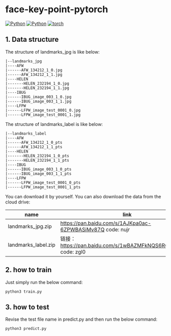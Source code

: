 # face-key-point-pytorch

[![Python](https://img.shields.io/static/v1?label=build&message=passing&color=green)](https://www.python.org/)
[![Python](https://img.shields.io/static/v1?label=python&message=3.8.12&color=blue)](https://www.python.org/)
[![torch](https://img.shields.io/static/v1?label=torch&message=1.8.1&color=blue)](https://pytorch.org/)


## 1. Data structure

The structure of landmarks_jpg is like below:

```
|--landmarks_jpg
|----AFW
|------AFW_134212_1_0.jpg
|------AFW_134212_1_1.jpg
|----HELEN
|-------HELEN_232194_1_0.jpg
|-------HELEN_232194_1_1.jpg
|----IBUG
|------IBUG_image_003_1_0.jpg
|------IBUG_image_003_1_1.jpg
|----LFPW
|------LFPW_image_test_0001_0.jpg
|------LFPW_image_test_0001_1.jpg
```

The structure of landmarks_label is like below:

```
|--landmarks_label
|----AFW
|------AFW_134212_1_0_pts
|------AFW_134212_1_1_pts
|----HELEN
|-------HELEN_232194_1_0_pts
|-------HELEN_232194_1_1_pts
|----IBUG
|------IBUG_image_003_1_0_pts
|------IBUG_image_003_1_1_pts
|----LFPW
|------LFPW_image_test_0001_0_pts
|------LFPW_image_test_0001_1_pts
```

You can download it by yourself. You can also download the data from the cloud drive:

| name                | link |
| ------------------- | ---- |
| landmarks_jpg.zip   |  https://pan.baidu.com/s/1AJKpa0ac-6ZPWBASiMv87Q code: nujr |
| landmarks_label.zip | 链接：https://pan.baidu.com/s/1wBAZMFkNQS6R6KLkRl6ktw code: zgl0  |

## 2. how to train

Just simply run the below command:

```
python3 train.py
```



## 3. how to test 
Revise the test file name in predict.py and then run the below command:
```
python3 predict.py
```


